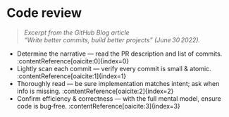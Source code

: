 # Code review

> _Excerpt&nbsp;from the GitHub Blog article  
> “Write better commits, build better projects” (June 30 2022)._  

* Determine the narrative — read the PR description and list of commits. :contentReference[oaicite:0]{index=0}  
* Lightly scan each commit — verify every commit is small & atomic. :contentReference[oaicite:1]{index=1}  
* Thoroughly read — be sure implementation matches intent; ask when info is missing. :contentReference[oaicite:2]{index=2}  
* Confirm efficiency & correctness — with the full mental model, ensure code is bug‑free. :contentReference[oaicite:3]{index=3}
